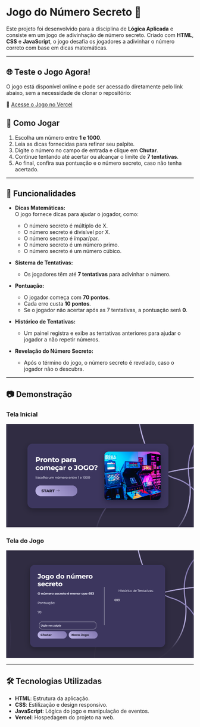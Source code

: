 # Jogo do Número Secreto 🎲

Este projeto foi desenvolvido para a disciplina de **Lógica Aplicada** e consiste em um jogo de adivinhação de número secreto. Criado com **HTML**, **CSS** e **JavaScript**, o jogo desafia os jogadores a adivinhar o número correto com base em dicas matemáticas.

---

## 🌐 Teste o Jogo Agora!

O jogo está disponível online e pode ser acessado diretamente pelo link abaixo, sem a necessidade de clonar o repositório:

🔗 [Acesse o Jogo no Vercel](https://adivinhe-numero-blue.vercel.app/)


## 🎯 Como Jogar

1. Escolha um número entre **1 e 1000**.
2. Leia as dicas fornecidas para refinar seu palpite.
3. Digite o número no campo de entrada e clique em **Chutar**.
4. Continue tentando até acertar ou alcançar o limite de **7 tentativas**.
5. Ao final, confira sua pontuação e o número secreto, caso não tenha acertado.

---

## 🚀 Funcionalidades

- **Dicas Matemáticas:**  
  O jogo fornece dicas para ajudar o jogador, como:
  - O número secreto é múltiplo de X.
  - O número secreto é divisível por X.
  - O número secreto é ímpar/par.
  - O número secreto é um número primo.
  - O número secreto é um número cúbico.

- **Sistema de Tentativas:**
  - Os jogadores têm até **7 tentativas** para adivinhar o número.

- **Pontuação:**
  - O jogador começa com **70 pontos**.
  - Cada erro custa **10 pontos**.
  - Se o jogador não acertar após as 7 tentativas, a pontuação será **0**.

- **Histórico de Tentativas:**
  - Um painel registra e exibe as tentativas anteriores para ajudar o jogador a não repetir números.

- **Revelação do Número Secreto:**
  - Após o término do jogo, o número secreto é revelado, caso o jogador não o descubra.

---

## 📷 Demonstração

### Tela Inicial
![Tela Inicial do Jogo](assets/tela_inicial.png)

### Tela do Jogo
![Tela do Jogo em Execução](assets/tela_jogo.png)

---

## 🛠️ Tecnologias Utilizadas

- **HTML**: Estrutura da aplicação.
- **CSS**: Estilização e design responsivo.
- **JavaScript**: Lógica do jogo e manipulação de eventos.
- **Vercel**: Hospedagem do projeto na web.
